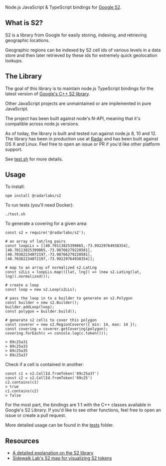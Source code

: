Node.js JavaScript & TypeScript bindings for [Google S2](http://s2geometry.io/).

## What is S2?

S2 is a library from Google for easily storing, indexing, and retrieving geographic locations.

Geographic regions can be indexed by S2 cell ids of various levels in a data store and then later retrieved by these ids for extremely quick geolocation lookups.

## The Library

The goal of this library is to maintain node.js TypeScript bindings for the latest version of [Google's C++ S2 library](https://github.com/google/s2geometry).

Other JavaScript projects are unmaintained or are implemented in pure JavaScript.

The project has been built against node's N-API, meaning that it's compatible across node.js versions.

As of today, the library is built and tested run against node.js 8, 10 and 12. The library has been in production use at [Radar](radar.io) and has been built against OS X and Linux. Feel free to open an issue or PR if you'd like other platform support.

See [test.sh](https://github.com/radarlabs/s2/blob/master/test.sh) for more details.

## Usage

To install:

```
npm install @radarlabs/s2
```

To run tests (you'll need Docker):
```
./test.sh
```

To generate a covering for a given area:

```
const s2 = require('@radarlabs/s2');

# an array of lat/lng pairs
const loopLLs = [[40.70113825399865,-73.99229764938354],[40.70113825399865,-73.98766279220581],[40.70382234072197,-73.98766279220581],[40.70382234072197,-73.99229764938354]];

# map to an array of normalized s2.LatLng
const s2LLs = loopLLs.map(([lat, lng]) => (new s2.LatLng(lat, lng)).normalized());

# create a loop
const loop = new s2.Loop(s2LLs);

# pass the loop in to a builder to generate an s2.Polygon
const builder = new s2.Builder();
builder.addLoop(loop);
const polygon = builder.build();

# generate s2 cells to cover this polygon
const coverer = new s2.RegionCoverer({ min: 14, max: 14 });
const covering = coverer.getCovering(polygon);
covering.forEach(c => console.log(c.token()));

> 89c25a31
> 89c25a33
> 89c25a35
> 89c25a37
```

Check if a cell is contained in another:

```
const c1 = s2.CellId.fromToken('89c25a37')
const c2 = s2.CellId.fromToken('89c25')
c2.contains(c1)
> true
c1.contains(c2)
> false
```

For the most part, the bindings are 1:1 with the C++ classes available in Google's S2 Library. If you'd like to see other functions, feel free to open an issue or create a pull request.

More detailed usage can be found in the [tests](https://github.com/radarlabs/s2/tree/master/test) folder.

## Resources

- [A detailed explanation on the S2 library](http://s2geometry.io/)
- [Sidewalk Lab's S2 map for visualizing S2 tokens](https://s2.sidewalklabs.com/regioncoverer/)
